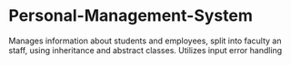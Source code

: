 # Personal-Management-System
Manages information about students and employees, split into faculty an staff, using inheritance and abstract classes. Utilizes input error handling
